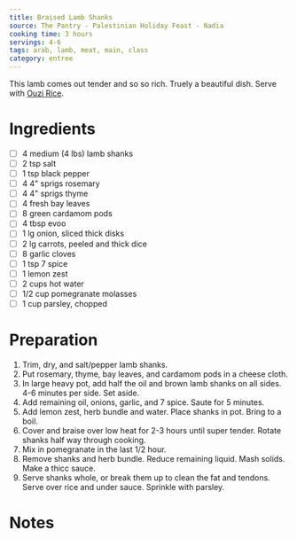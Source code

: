 ```yaml
---
title: Braised Lamb Shanks
source: The Pantry - Palestinian Holiday Feast - Nadia
cooking time: 3 hours
servings: 4-6
tags: arab, lamb, meat, main, class
category: entree
---
```


This lamb comes out tender and so so rich. Truely a beautiful dish. Serve with [Ouzi Rice](../sides/ouzi_rice.md).

Ingredients
===========

* [ ] 4 medium (4 lbs) lamb shanks
* [ ] 2 tsp salt
* [ ] 1 tsp black pepper
* [ ] 4 4" sprigs rosemary
* [ ] 4 4" sprigs thyme
* [ ] 4 fresh bay leaves
* [ ] 8 green cardamom pods
* [ ] 4 tbsp evoo
* [ ] 1 lg onion, sliced thick disks
* [ ] 2 lg carrots, peeled and thick dice
* [ ] 8 garlic cloves
* [ ] 1 tsp 7 spice
* [ ] 1 lemon zest
* [ ] 2 cups hot water
* [ ] 1/2 cup pomegranate molasses
* [ ] 1 cup parsley, chopped

Preparation
===========
1. Trim, dry, and salt/pepper lamb shanks.
2. Put rosemary, thyme, bay leaves, and cardamom pods in a cheese cloth.
3. In large heavy pot, add half the oil and brown lamb shanks on all sides. 4-6 minutes per side. Set aside.
4. Add remaining oil, onions, garlic, and 7 spice. Saute for 5 minutes.
5. Add lemon zest, herb bundle and water. Place shanks in pot. Bring to a boil.
6. Cover and braise over low heat for 2-3 hours until super tender. Rotate shanks half way through cooking.
7. Mix in pomegranate in the last 1/2 hour.
8. Remove shanks and herb bundle. Reduce remaining liquid. Mash solids. Make a thicc sauce.
9. Serve shanks whole, or break them up to clean the fat and tendons. Serve over rice and under sauce. Sprinkle with parsley. 

Notes
=====

